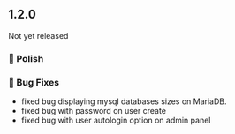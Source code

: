 ## 1.2.0

Not yet released

### 💅 Polish

### 🐛 Bug Fixes
- fixed bug displaying mysql databases sizes on MariaDB.
- fixed bug with password on user create
- fixed bug with user autologin option on admin panel
